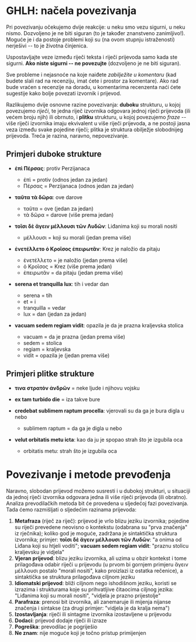 # GHLH: načela povezivanja

Pri povezivanju očekujemo dvije reakcije: u neku smo vezu sigurni, u neku nismo. Dozvoljeno je ne biti siguran (to je također znanstveno zanimljivo!). Moguće je i da postoje problemi koji su (na ovom stupnju istraženosti) nerješivi -- to je životna činjenica.

Uspostavljajte veze između riječi teksta i riječi prijevoda samo kada ste sigurni. **Ako niste sigurni -- ne povezujte** (dozvoljeno je ne biti siguran).

Sve probleme i nejasnoće na koje naiđete *zabilježite u komentaru* (kad budete slali rad na recenziju, imat ćete i prostor za komentare). Ako rad bude vraćen s recenzije na doradu, u komentarima recenzenta naći ćete sugestije kako bolje povezati izvornik i prijevod.

Razlikujemo dvije osnovne razine povezivanja: **duboku** strukturu, u kojoj povezujemo *riječi*, te jedna riječ izvornika odgovara jednoj riječi prijevoda (ili većem broju njih) ili obrnuto, i **plitku** strukturu, u kojoj povezujemo *fraze* -- više riječi izvornika imaju ekvivalent u više riječi prijevoda, a ne postoji jasna veza između svake pojedine riječi; plitka je struktura obilježje slobodnijeg prijevoda. Treća je razina, naravno, nepovezivanje.


## Primjeri duboke strukture

* **ἐπὶ Πέρσας**: protiv Perzijanaca
    * ἐπὶ = protiv (odnos jedan za jedan)
    * Πέρσας = Perzijanaca (odnos jedan za jedan)
* **ταῦτα τὰ δῶρα**: ove darove
    * ταῦτα = ove (jedan za jedan)
    * τὰ δῶρα = darove (više prema jedan)
* **τοῖσι δὲ ἄγειν μέλλουσι τῶν Λυδῶν**: Liđanima koji su morali nositi
    * μέλλουσι = koji su morali (jedan prema više)
* **ἐνετέλλετο ὁ Κροῖσος ἐπειρωτᾶν**: Krez je naložio da pitaju
    * ἐνετέλλετο = je naložio (jedan prema više)
    * ὁ Κροῖσος = Krez (više prema jedan)
    * ἐπειρωτᾶν = da pitaju (jedan prema više)

* **serena et tranquilla lux**: tih i vedar dan
    * serena = tih
    * et = i
    * tranquilla = vedar
    * lux = dan (jedan za jedan)
* **vacuam sedem regiam vidit**: opazila je da je prazna kraljevska stolica
    * vacuam = da je prazna (jedan prema više)
    * sedem = stolica
    * regiam = kraljevska
    * vidit = opazila je (jedan prema više)

## Primjeri plitke strukture

* **τινα στρατὸν ἀνδρῶν** = neke ljude i njihovu vojsku

* **ex tam turbido die** = iza takve bure
* **credebat sublimem raptum procella**: vjerovali su da ga je bura digla u nebo
    * sublimem raptum = da ga je digla u nebo
* **velut orbitatis metu icta**: kao da ju je spopao strah što je izgubila oca
    * orbitatis metu: strah što je izgubila oca

# Povezivanje i metode prevođenja

Naravno, slobodan prijevod možemo susresti i u dubokoj strukturi, u situaciji da jednoj riječi izvornika odgovara jedna ili više riječi prijevoda (ili obratno). Analiza prevodilačkih metoda bit će provedena u sljedećoj fazi povezivanja. Tada ćemo razmišljati o sljedećim razinama prijevoda:

1. **Metafraza** (riječ za riječ): prijevod je vrlo blizu jeziku izvornika; pojedine su riječi prevedene neovisno o kontekstu (odabrana su "prva značenja" iz rječnika); koliko god je moguće, zadržana je sintaktička struktura izvornika; primjer: **τοῖσι δὲ ἄγειν μέλλουσι τῶν Λυδῶν**: "a onima od Liđana koji su htjeli voditi"; **vacuam sedem regiam vidit**: "praznu stolicu kraljevsku je vidjela"
2. **Vjeran prijevod**: blizu jeziku izvornika, ali uzima u obzir kontekst i tome prilagođava odabir riječi u prijevodu (u prvom bi gornjem primjeru ἄγειν μέλλουσι postalo "morali nositi", kako proizlazi iz ostatka rečenice), a sintaktička se struktura prilagođava ciljnom jeziku
3. **Idiomatski prijevod**: bliži ciljnom nego ishodišnom jeziku, koristi se izrazima i strukturama koje su prihvatljive čitaocima ciljnog jezika: "Liđanima koji su morali nositi", "vidjela je prazno prijestolje"
4. **Parafraza**: prenosi bit izvornika, ali zanemaruje ili mijenja nijanse značenja i sintakse (za drugi primjer: "vidjela je da kralja nema")
5. **Izostavljanja**: riječi ili sintagme izvornika izostavljene u prijevodu
6. **Dodaci**: prijevod dodaje riječi ili izraze
7. **Pogreška**: prevodilac je pogriješio
8. **Ne znam**: nije moguće koji je točno pristup primijenjen


